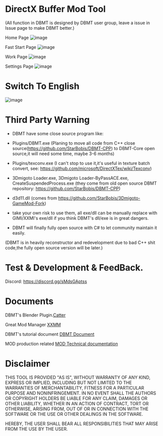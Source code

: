 # DirectX Buffer Mod Tool

(All function in DBMT is designed by DBMT user group, leave a issue in Issue page to make DBMT better.)


Home Page
![image](https://github.com/user-attachments/assets/cdae908d-6208-42b9-a5e3-54b8cf2c79d8)

Fast Start Page
![image](https://github.com/user-attachments/assets/4c2dba43-0edf-4208-b3ac-44f69b14044f)

Work Page
![image](https://github.com/user-attachments/assets/d02923fb-c626-4748-9ce7-6d4924f50cbe)

Settings Page
![image](https://github.com/user-attachments/assets/9eff3dc9-5cd1-4dda-bfac-2153c65d40c5)

# Switch To English

![image](https://github.com/user-attachments/assets/2754f1f1-9153-4949-afca-f8ba1dac1706)

# Third Party Warning

- DBMT have some close source program like:
- Plugins/DBMT.exe (Planing to move all code from C++ close source(https://github.com/StarBobis/DBMT-CPP) to DBMT-Core open source,it will need some time, maybe 3-6 months)
- Plugins/texconv.exe (I can't stop to use it,it's useful in texture batch convert, see: https://github.com/microsoft/DirectXTex/wiki/Texconv)
- 3Dmigoto Loader.exe, 3Dmigoto Loader-ByPassACE.exe, CreateSuspendedProcess.exe (they come from old open source DBMT repository: https://github.com/StarBobis/DBMT-CPP)
- d3d11.dll (comes from https://github.com/StarBobis/3Dmigoto-GameMod-Fork)

- take your own risk to use them, all exe/dll can be manually replace with GIMI/XXMI's exe/dll if you think DBMT's dll/exe is in great dangers.
- DBMT will finally fully open source with C# to let community maintain it easily.

(DBMT is in heavily reconstructor and redevelopment due to bad C++ shit code,the fully open source version will be later.)

# Test & Development & FeedBack.
Discord: https://discord.gg/sMdsGAptss

# Documents
DBMT's Blender Plugin.[Catter](https://github.com/StarBobis/Catter)

Great Mod Manager [XXMM](https://github.com/XiaoLinXiaoZhu/XX-Mod-Manager)

DBMT's tutorial document [DBMT Document](https://www.yuque.com/airde/lx53p6)

MOD production related [MOD Technical documentation](https://www.yuque.com/zelbert/egu6ei)


# Disclaimer
THIS TOOL IS PROVIDED "AS IS", WITHOUT WARRANTY OF ANY KIND, EXPRESS OR IMPLIED, 
INCLUDING BUT NOT LIMITED TO THE WARRANTIES OF MERCHANTABILITY, 
FITNESS FOR A PARTICULAR PURPOSE AND NONINFRINGEMENT. 
IN NO EVENT SHALL THE AUTHORS OR COPYRIGHT HOLDERS BE LIABLE FOR ANY CLAIM, 
DAMAGES OR OTHER LIABILITY, WHETHER IN AN ACTION OF CONTRACT, TORT OR OTHERWISE, ARISING FROM,
OUT OF OR IN CONNECTION WITH THE SOFTWARE OR THE USE OR OTHER DEALINGS IN THE SOFTWARE.

HEREBY, THE USER SHALL BEAR ALL RESPONSIBILITIES THAT MAY ARISE FROM THE USE BY THE USER.
